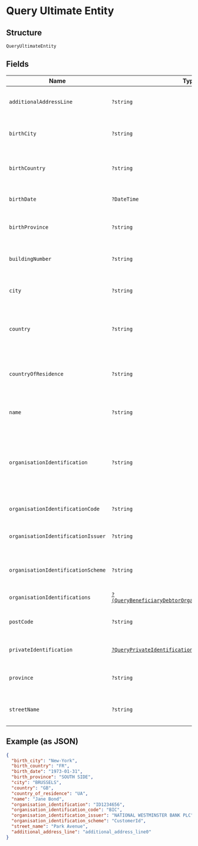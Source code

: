 
# Query Ultimate Entity

## Structure

`QueryUltimateEntity`

## Fields

| Name | Type | Tags | Description | Getter | Setter |
|  --- | --- | --- | --- | --- | --- |
| `additionalAddressLine` | `?string` | Optional | Additional address line of the debtor/beneficiary address<br>**Constraints**: *Maximum Length*: `70` | getAdditionalAddressLine(): ?string | setAdditionalAddressLine(?string additionalAddressLine): void |
| `birthCity` | `?string` | Optional | Ultimate debtor/beneficiary birth city<br>**Constraints**: *Maximum Length*: `35` | getBirthCity(): ?string | setBirthCity(?string birthCity): void |
| `birthCountry` | `?string` | Optional | Ultimate debtor/beneficiary birth country. ISO 3166 format country code<br>**Constraints**: *Pattern*: `^[A-Z]{2,2}$` | getBirthCountry(): ?string | setBirthCountry(?string birthCountry): void |
| `birthDate` | `?DateTime` | Optional | Ultimate debtor/beneficiary birth date. Formatted ISO 8601 format YYYY-MM-DD | getBirthDate(): ?\DateTime | setBirthDate(?\DateTime birthDate): void |
| `birthProvince` | `?string` | Optional | Ultimate debtor/beneficiary birth province<br>**Constraints**: *Maximum Length*: `35` | getBirthProvince(): ?string | setBirthProvince(?string birthProvince): void |
| `buildingNumber` | `?string` | Optional | Building number of the debtor/beneficiary address<br>**Constraints**: *Maximum Length*: `16` | getBuildingNumber(): ?string | setBuildingNumber(?string buildingNumber): void |
| `city` | `?string` | Optional | City/Town of the debtor/beneficiary address<br>**Constraints**: *Maximum Length*: `35` | getCity(): ?string | setCity(?string city): void |
| `country` | `?string` | Optional | Country of ultimate debtor/beneficiary address. ISO 3166 format country code<br>**Constraints**: *Pattern*: `^[A-Z]{2,2}$` | getCountry(): ?string | setCountry(?string country): void |
| `countryOfResidence` | `?string` | Optional | Country of residence of the ultimate debtor/beneficiary, ISO 3166 format country code<br>**Constraints**: *Pattern*: `^[A-Z]{2,2}$` | getCountryOfResidence(): ?string | setCountryOfResidence(?string countryOfResidence): void |
| `name` | `?string` | Optional | Ultimate debtor/beneficiary name<br>**Constraints**: *Maximum Length*: `140` | getName(): ?string | setName(?string name): void |
| `organisationIdentification` | `?string` | Optional | Organisation identification of an ultimate debtor/beneficiary, in the case that the ultimate debtor/beneficiary is an organisation and not a private person.<br>**Constraints**: *Maximum Length*: `35` | getOrganisationIdentification(): ?string | setOrganisationIdentification(?string organisationIdentification): void |
| `organisationIdentificationCode` | `?string` | Optional | The code that specifies the type of `organisation_identification` | getOrganisationIdentificationCode(): ?string | setOrganisationIdentificationCode(?string organisationIdentificationCode): void |
| `organisationIdentificationIssuer` | `?string` | Optional | Issuer of the `organisation_identification`<br>**Constraints**: *Maximum Length*: `35` | getOrganisationIdentificationIssuer(): ?string | setOrganisationIdentificationIssuer(?string organisationIdentificationIssuer): void |
| `organisationIdentificationScheme` | `?string` | Optional | The code that specifies the scheme of `organisation_identification`<br>**Constraints**: *Maximum Length*: `35` | getOrganisationIdentificationScheme(): ?string | setOrganisationIdentificationScheme(?string organisationIdentificationScheme): void |
| `organisationIdentifications` | [`?(QueryBeneficiaryDebtorOrganisationIdentification[])`](../../doc/models/query-beneficiary-debtor-organisation-identification.md) | Optional | Array for additional ID(s) of ultimate organisation | getOrganisationIdentifications(): ?array | setOrganisationIdentifications(?array organisationIdentifications): void |
| `postCode` | `?string` | Optional | Post code of the debtor/beneficiary address<br>**Constraints**: *Maximum Length*: `16` | getPostCode(): ?string | setPostCode(?string postCode): void |
| `privateIdentification` | [`?QueryPrivateIdentification`](../../doc/models/query-private-identification.md) | Optional | - | getPrivateIdentification(): ?QueryPrivateIdentification | setPrivateIdentification(?QueryPrivateIdentification privateIdentification): void |
| `province` | `?string` | Optional | Province of the debtor/beneficiary address<br>**Constraints**: *Maximum Length*: `35` | getProvince(): ?string | setProvince(?string province): void |
| `streetName` | `?string` | Optional | Street name of the debtor/beneficiary address<br>**Constraints**: *Maximum Length*: `70` | getStreetName(): ?string | setStreetName(?string streetName): void |

## Example (as JSON)

```json
{
  "birth_city": "New-York",
  "birth_country": "FR",
  "birth_date": "1973-01-31",
  "birth_province": "SOUTH SIDE",
  "city": "BRUSSELS",
  "country": "GB",
  "country_of_residence": "UA",
  "name": "Jane Bond",
  "organisation_identification": "ID1234656",
  "organisation_identification_code": "BIC",
  "organisation_identification_issuer": "NATIONAL WESTMINSTER BANK PLC",
  "organisation_identification_scheme": "CustomerId",
  "street_name": "Park Avenue",
  "additional_address_line": "additional_address_line0"
}
```

